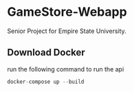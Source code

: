 # GameStore-Webapp

Senior Project for Empire State University.

## Download Docker

run the following command to run the api

```py
docker-compose up --build

```
